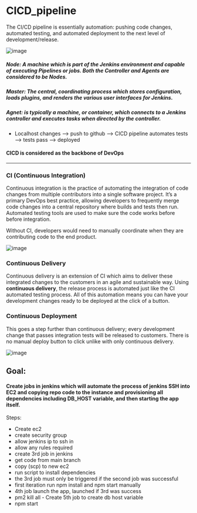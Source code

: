 # CICD_pipeline

The CI/CD pipeline is essentially automation: pushing code changes, automated testing, and automated deployment to the next level of development/release.

![image](https://user-images.githubusercontent.com/110176257/187883095-68ed4c52-f177-48cf-be78-6b31400f2eca.png)
##### Node: A machine which is part of the Jenkins environment and capable of executing Pipelines or jobs. Both the Controller and Agents are considered to be Nodes.
##### Master: The central, coordinating process which stores configuration, loads plugins, and renders the various user interfaces for Jenkins.
##### Agnet: is typically a machine, or container, which connects to a Jenkins controller and executes tasks when directed by the controller.

- Localhost changes --> push to github --> CICD pipeline automates tests --> tests pass --> deployed

#### CICD is considered as the backbone of DevOps
---
### CI (Continuous Integration)
Continuous integration is the practice of automating the integration of code changes from multiple contributors into a single software project. It’s a primary DevOps best practice, allowing developers to frequently merge code changes into a central repository where builds and tests then run. Automated testing tools are used to make sure the code works before before integration.

Without CI, developers would need to manually coordinate when they are contributing code to the end product.


![image](https://user-images.githubusercontent.com/110176257/187884688-55665649-7c50-4582-bf46-b04d36f08735.png)


### Continuous Delivery
Continuous delivery is an extension of CI which aims to deliver these integrated changes to the customers in an agile and sustainable way. Using **continuous delivery**, the release process is automated just like the CI automated testing process. All of this automation means you can have your development changes ready to be deployed at the click of a button.

### Continuous Deployment
This goes a step further than continuous delivery; every development change that passes integration tests will be released to customers. There is no manual deploy button to click unlike with only continuous delivery.

![image](https://user-images.githubusercontent.com/110176257/187890739-3887589c-7bd4-44e1-ac6c-3d3ba2d2cab7.png)



## Goal:

#### Create jobs in jenkins which will automate the process of jenkins SSH into EC2 and copying repo code to the instance and provisioning all dependencies including DB_HOST variable, and then starting the app itself.



Steps:

- Create ec2
- create security group
- allow jenkins ip to ssh in 
- allow any rules required 
- create 3rd job in jenkins 
- get code from main branch 
- copy (scp) to new ec2
- run script to install dependencies 
- the 3rd job must only be triggered if the second job was successful
- first iteration run npm install and npm start manually 
- 4th job launch the app, launched if 3rd was success
- pm2 kill all - Create 5th job to create db host variable
- npm start



